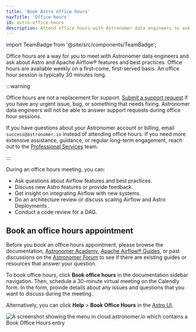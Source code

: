 ```yaml
---
title: 'Book Astro office hours'
navTitle: 'Office hours'
id: astro-office-hours
description: Attend office hours with Astronomer data engineers to ask non-support questions about Airflow.
---
```

import TeamBadge from '@site/src/components/TeamBadge';

<TeamBadge/>

Office hours are a way for you to meet with Astronomer data engineers and ask about Astro and Apache Airflow® features and best practices. Office hours are available weekly on a first-come, first-served basis. An office hour session is typically 30 minutes long.

:::warning

Office hours are not a replacement for support. [Submit a support request](astro-support.md) if you have any urgent issue, bug, or something that needs fixing. Astronomer data engineers will not be able to answer support requests during office hour sessions.

If you have questions about your Astronomer account or billing, email `success@astronomer.io` instead of attending office hours. If you need more extensive assistance, guidance, or regular long-term engagement, reach out to the [Professional Services](https://www.astronomer.io/professional-services/) team.

:::


During an office hours meeting, you can:

- Ask questions about Airflow features and best practices.
- Discuss new Astro features or provide feedback.
- Get insight on integrating Airflow with new systems.
- Do an architecture review or discuss scaling Airflow and Astro Deployments .
- Conduct a code review for a DAG.

## Book an office hours appointment

Before you book an office hours appointment, please browse the documentation, [Astronomer Academy](https://academy.astronomer.io/), [Apache Airflow® Guides](https://www.astronomer.io/docs/learn/), or past discussions on the [Astronomer Forum](https://forum.astronomer.io) to see if there are existing guides or resources that answer your question.

To book office hours, click **Book office hours** in the documentation sidebar navigation. Then, schedule a 30-minute virtual meeting on the Calendly form. In the form, provide details about any issues and questions that you want to discuss during the meeting.

Alternatively, you can click **Help** > **Book Office Hours** in the [Astro UI](https://cloud.astronomer.io).

![A screenshot showing the menu in cloud.astronomer.io which contains a Book Office Hours entry](/img/docs/office-hours-location.png)
